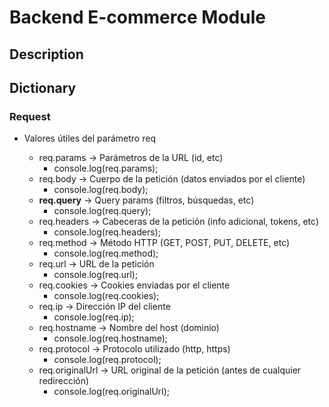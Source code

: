 # Backend E-commerce Module

## Description

## Dictionary

### Request

- Valores útiles del parámetro req

  - req.params -> Parámetros de la URL (id, etc)
    - console.log(req.params);
  - req.body -> Cuerpo de la petición (datos enviados por el cliente)
    - console.log(req.body);
  - **req.query** -> Query params (filtros, búsquedas, etc)
    - console.log(req.query);
  - req.headers -> Cabeceras de la petición (info adicional, tokens, etc)
    - console.log(req.headers);
  - req.method -> Método HTTP (GET, POST, PUT, DELETE, etc)
    - console.log(req.method);
  - req.url -> URL de la petición
    - console.log(req.url);
  - req.cookies -> Cookies enviadas por el cliente
    - console.log(req.cookies);
  - req.ip -> Dirección IP del cliente
    - console.log(req.ip);
  - req.hostname -> Nombre del host (dominio)
    - console.log(req.hostname);
  - req.protocol -> Protocolo utilizado (http, https)
    - console.log(req.protocol);
  - req.originalUrl -> URL original de la petición (antes de cualquier redirección)
    - console.log(req.originalUrl);
